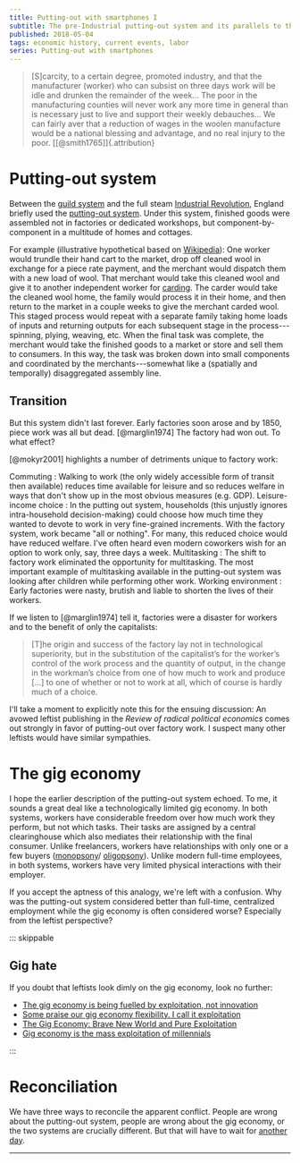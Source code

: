 ```yaml
---
title: Putting-out with smartphones I
subtitle: The pre-Industrial putting-out system and its parallels to the modern gig economy
published: 2018-05-04
tags: economic history, current events, labor
series: Putting-out with smartphones
---
```


<blockquote class="epigraph">
[S]carcity, to a certain degree, promoted industry, and that the manufacturer (worker) who can subsist on three days work will be idle and drunken the remainder of the week... The poor in the manufacturing counties will never work any more time in general than is necessary just to live and support their weekly debauches... We can fairly aver that a reduction of wages in the woolen manufacture would be a national blessing and advantage, and no real injury to the poor. [[@smith1765]]{.attribution}
</blockquote>

# Putting-out system

Between the [guild system](https://en.wikipedia.org/wiki/Guild#Fall_of_the_guilds) and the full steam [Industrial Revolution](https://en.wikipedia.org/wiki/Industrial_Revolution), England briefly used the [putting-out system](https://en.wikipedia.org/wiki/Putting-out_system). Under this system, finished goods were assembled not in factories or dedicated workshops, but component-by-component in a multitude of homes and cottages.

For example (illustrative hypothetical based on [Wikipedia](https://en.wikipedia.org/wiki/Textile_manufacturing_by_pre-industrial_methods)):
One worker would trundle their hand cart to the market, drop off cleaned wool in exchange for a piece rate payment, and the merchant would dispatch them with a new load of wool. That merchant would take this cleaned wool and give it to another independent worker for [carding](https://en.wikipedia.org/wiki/Carding). The carder would take the cleaned wool home, the family would process it in their home, and then return to the market in a couple weeks to give the merchant carded wool. This staged process would repeat with a separate family taking home loads of inputs and returning outputs for each subsequent stage in the process---spinning, plying, weaving, etc. When the final task was complete, the merchant would take the finished goods to a market or store and sell them to consumers. In this way, the task was broken down into small components and coordinated by the merchants---somewhat like a (spatially and temporally) disaggregated assembly line.

<!--more-->

## Transition

But this system didn't last forever. Early factories soon arose and by 1850, piece work was all but dead. [@marglin1974] The factory had won out. To what effect?

[@mokyr2001] highlights a number of detriments unique to factory work:

Commuting
:   Walking to work (the only widely accessible form of transit then available) reduces time available for leisure and so reduces welfare in ways that don't show up in the most obvious measures (e.g. GDP).
Leisure-income choice
:   In the putting out system, households (this unjustly ignores intra-household decision-making) could choose how much time they wanted to devote to work in very fine-grained increments. With the factory system, work became "all or nothing". For many, this reduced choice would have reduced welfare. I've often heard even modern coworkers wish for an option to work only, say, three days a week.
Multitasking
:   The shift to factory work eliminated the opportunity for multitasking. The most important example of multitasking available in the putting-out system was looking after children while performing other work.
Working environment
:   Early factories were nasty, brutish and liable to shorten the lives of their workers.


If we listen to [@marglin1974] tell it, factories were a disaster for workers and to the benefit of only the capitalists:

<blockquote>
[T]he origin and success of the factory lay not in technological superiority, but in the substitution of the capitalist’s for the worker’s control of the work process and the quantity of output, in the change in the workman’s choice from one of how much to work and produce [...] to one of whether or not to work at all, which of course is hardly much of a choice.
</blockquote>

I'll take a moment to explicitly note this for the ensuing discussion: An avowed leftist publishing in the <i>Review of radical political economics</i> comes out strongly in favor of putting-out over factory work. I suspect many other leftists would have similar sympathies.

# The gig economy

I hope the earlier description of the putting-out system echoed. To me, it sounds a great deal like a technologically limited gig economy. In both systems, workers have considerable freedom over how much work they perform, but not which tasks. Their tasks are assigned by a central clearinghouse which also mediates their relationship with the final consumer. Unlike freelancers, workers have relationships with only one or a few buyers ([monopsony](https://en.wikipedia.org/wiki/Monopsony)/ [oligopsony](https://en.wikipedia.org/wiki/Oligopsony)). Unlike modern full-time employees, in both systems, workers have very limited physical interactions with their employer.

If you accept the aptness of this analogy, we're left with a confusion. Why was the putting-out system considered better than full-time, centralized employment while the gig economy is often considered worse? Especially from the leftist perspective?

::: skippable

## Gig hate

If you doubt that leftists look dimly on the gig economy, look no further:

- [The gig economy is being fuelled by exploitation, not innovation](http://www.wired.co.uk/article/gig-economy-dpd-courier-taylor-review)
- [Some praise our gig economy flexibility. I call it exploitation](https://www.theguardian.com/commentisfree/2018/apr/26/gig-economy-flexibility-exploitation-record-employment-low-wages-zero-hours)
- [The Gig Economy: Brave New World and Pure Exploitation](http://observer.com/2016/09/the-gig-economy-brave-new-world-and-pure-exploitation)
- [Gig economy is the mass exploitation of millennials](https://www.irishtimes.com/opinion/gig-economy-is-the-mass-exploitation-of-millennials-1.3379569)

:::

# Reconciliation

We have three ways to reconcile the apparent conflict. People are wrong about the putting-out system, people are wrong about the gig economy, or the two systems are crucially different. But that will have to wait for [another day](/posts/putting-out-gig-economy-ii/).

<hr class="references">

